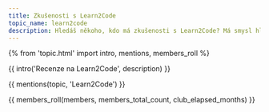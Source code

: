 ```yaml
---
title: Zkušenosti s Learn2Code
topic_name: learn2code
description: Hledáš někoho, kdo má zkušenosti s Learn2Code? Má smysl hlásit se na jejich kurzy? Je Webrebel, kde učí yablko, opravdu tak dobrý, jak se říká? Vyplatí se roční předplatné?
---
```

{% from 'topic.html' import intro, mentions, members_roll %}

{{ intro('Recenze na Learn2Code', description) }}

{{ mentions(topic, 'Learn2Code') }}

{{ members_roll(members, members_total_count, club_elapsed_months) }}
